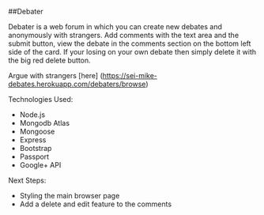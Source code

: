 ##Debater

Debater is a web forum in which you can create new debates and anonymously with strangers. Add comments with the text area and the submit button, view the debate in the comments section on the bottom left side of the card. If your losing on your own debate then simply delete it with the big red delete button.

Argue with strangers [here] (https://sei-mike-debates.herokuapp.com/debaters/browse)

Technologies Used:
 * Node.js
 * Mongodb Atlas
 * Mongoose
 * Express
 * Bootstrap
 * Passport
 * Google+ API

 Next Steps:
  * Styling the main browser page
  * Add a delete and edit feature to the comments